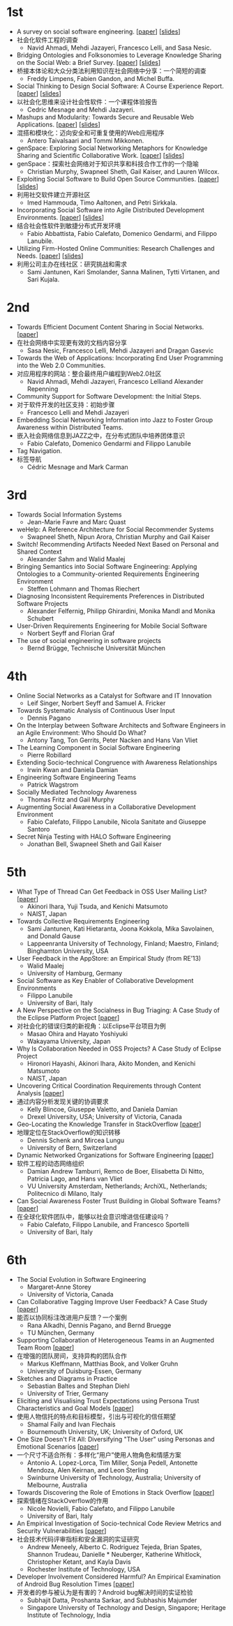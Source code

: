 # 1st

* A survey on social software engineering. [[paper](paper9.pdf)] [[slides](slides9.pdf)]
* 社会化软件工程的调查
	* Navid Ahmadi, Mehdi Jazayeri, Francesco Lelli, and Sasa Nesic. 
* Bridging Ontologies and Folksonomies to Leverage Knowledge Sharing on the Social Web: a Brief Survey. [[paper](paper2.pdf)] [[slides](slides2.pdf)]
* 桥接本体论和大众分类法利用知识在社会网络中分享：一个简短的调查
	* Freddy Limpens, Fabien Gandon, and Michel Buffa. 
* Social Thinking to Design Social Software: A Course Experience Report. [[paper](paper7.pdf)] [[slides](slides7.pdf)]
* 以社会化思维来设计社会性软件：一个课程体验报告
	* Cedric Mesnage and Mehdi Jazayeri.
* Mashups and Modularity: Towards Secure and Reusable Web Applications. [[paper](paper3.pdf])] [[slides](slides3.pdf)]
* 混搭和模块化：迈向安全和可重复使用的Web应用程序
	* Antero Taivalsaari and Tommi Mikkonen. 
* genSpace: Exploring Social Networking Metaphors for Knowledge Sharing and Scientific Collaborative Work. [[paper](paper4.pdf)] [[slides](slides4.pdf)]
* genSpace：探索社会网络对于知识共享和科技合作工作的一个隐喻
	* Christian Murphy, Swapneel Sheth, Gail Kaiser, and Lauren Wilcox.
* Exploiting Social Software to Build Open Source Communities. [[paper](paper8.pdf)] [[slides](slides8.pdf)]
* 利用社交软件建立开源社区
	* Imed Hammouda, Timo Aaltonen, and Petri Sirkkala.
* Incorporating Social Software into Agile Distributed Development Environments. [[paper](paper5.pdf)] [[slides](slides5.pdf)]
* 结合社会性软件到敏捷分布式开发环境
	* Fabio Abbattista, Fabio Calefato, Domenico Gendarmi, and Filippo Lanubile. 
* Utilizing Firm-Hosted Online Communities: Research Challenges and Needs. [[paper](paper6.pdf)] [[slides](slides6.pdf)]
* 利用公司主办在线社区：研究挑战和需求
	* Sami Jantunen, Kari Smolander, Sanna Malinen, Tytti Virtanen, and Sari Kujala. 

# 2nd

* Towards Efficient Document Content Sharing in Social Networks. [[paper](sosea2009.pdf)]
* 在社会网络中实现更有效的文档内容分享
	* Sasa Nesic, Francesco Lelli, Mehdi Jazayeri and Dragan Gasevic
* Towards the Web of Applications: Incorporating End User Programming into the Web 2.0 Communities.
* 对应用程序的网站：整合最终用户编程到Web2.0社区
	* Navid Ahmadi, Mehdi Jazayeri, Francesco Lelliand Alexander Repenning
* Community Support for Software Development: the Initial Steps.
* 对于软件开发的社区支持：初始步骤
	* Francesco Lelli and Mehdi Jazayeri
* Embedding Social Networking Information into Jazz to Foster Group Awareness within Distributed Teams.
* 嵌入社会网络信息到JAZZ之中，在分布式团队中培养团体意识
	* Fabio Calefato, Domenico Gendarmi and Filippo Lanubile
* Tag Navigation.
* 标签导航
	* Cédric Mesnage and Mark Carman 

# 3rd

* Towards Social Information Systems
	* Jean-Marie Favre and Marc Quast
* weHelp: A Reference Architecture for Social Recommender Systems
	* Swapneel Sheth, Nipun Arora, Christian Murphy and Gail Kaiser
* Switch! Recommending Artifacts Needed Next Based on Personal and Shared Context
	* Alexander Sahm and Walid Maalej
* Bringing Semantics into Social Software Engineering: Applying Ontologies to a Community-oriented Requirements Engineering Environment
	* Steffen Lohmann and Thomas Riechert
* Diagnosing Inconsistent Requirements Preferences in Distributed Software Projects
	* Alexander Felfernig, Philipp Ghirardini, Monika Mandl and Monika Schubert
* User-Driven Requirements Engineering for Mobile Social Software
	* Norbert Seyff and Florian Graf
* The use of social engineering in software projects
	* Bernd Brügge, Technische Universität München

# 4th

* Online Social Networks as a Catalyst for Software and IT Innovation
	* Leif Singer, Norbert Seyff and Samuel A. Fricker
* Towards Systematic Analysis of Continuous User Input
	* Dennis Pagano
* On the Interplay between Software Architects and Software Engineers in an Agile Environment: Who Should Do What?
	* Antony Tang, Ton Gerrits, Peter Nacken and Hans Van Vliet
* The Learning Component in Social Software Engineering
	* Pierre Robillard
* Extending Socio-technical Congruence with Awareness Relationships
	* Irwin Kwan and Daniela Damian
* Engineering Software Engineering Teams
	* Patrick Wagstrom
* Socially Mediated Technology Awareness
	* Thomas Fritz and Gail Murphy
* Augmenting Social Awareness in a Collaborative Development Environment
	* Fabio Calefato, Filippo Lanubile, Nicola Sanitate and Giuseppe Santoro
* Secret Ninja Testing with HALO Software Engineering
	* Jonathan Bell, Swapneel Sheth and Gail Kaiser

# 5th

* What Type of Thread Can Get Feedback in OSS User Mailing List? [[paper](fsews13sse-id7-p-18641-final.pdf)]
	* Akinori Ihara, Yuji Tsuda, and Kenichi Matsumoto
	* NAIST, Japan
* Towards Collective Requirements Engineering
	* Sami Jantunen, Kati Hietaranta, Joona Kokkola, Mika Savolainen, and Donald Gause
	* Lappeenranta University of Technology, Finland; Maestro, Finland; Binghamton University, USA
* User Feedback in the AppStore: an Empirical Study (from RE’13)
	* Walid Maalej
	* University of Hamburg, Germany
* Social Software as Key Enabler of Collaborative Development Environments
	* Filippo Lanubile
	* University of Bari, Italy
* A New Perspective on the Socialness in Bug Triaging: A Case Study of the Eclipse Platform Project [[paper](fsews13sse-id8-p-18564-final.pdf)]
* 对社会化的错误归类的新视角：以Eclipse平台项目为例
	* Masao Ohira and Hayato Yoshiyuki
	* Wakayama University, Japan
* Why Is Collaboration Needed in OSS Projects? A Case Study of Eclipse Project
	* Hironori Hayashi, Akinori Ihara, Akito Monden, and Kenichi Matsumoto
	* NAIST, Japan
* Uncovering Critical Coordination Requirements through Content Analysis [[paper](SSE2013-Blincoe.pdf)]
* 通过内容分析发现关键的协调要求
	* Kelly Blincoe, Giuseppe Valetto, and Daniela Damian
	* Drexel University, USA; University of Victoria, Canada
* Geo-Locating the Knowledge Transfer in StackOverflow [[paper](Sche13a-GeolocatingStackOverflow.pdf)]
* 地理定位在StackOverflow的知识转移
	* Dennis Schenk and Mircea Lungu
	* University of Bern, Switzerland
* Dynamic Networked Organizations for Software Engineering [[paper](Dynamic_Networked_Organizations_for_Software_Engineering.pdf)]
* 软件工程的动态网络组织
	* Damian Andrew Tamburri, Remco de Boer, Elisabetta Di Nitto, Patricia Lago, and Hans van Vliet
	* VU University Amsterdam, Netherlands; ArchiXL, Netherlands; Politecnico di Milano, Italy
* Can Social Awareness Foster Trust Building in Global Software Teams? [[paper](sse13-calefato-lanubile.pdf)]
* 在全球化软件团队中，能够以社会意识增进信任建设吗？
	* Fabio Calefato, Filippo Lanubile, and Francesco Sportelli
	* University of Bari, Italy

# 6th

* The Social Evolution in Software Engineering
	* Margaret-Anne Storey
	* University of Victoria, Canada
* Can Collaborative Tagging Improve User Feedback? A Case Study [[paper](Can_Collaborative_Tagging_Improve_User_Feedback.pdf)]
* 能否以协同标注改进用户反馈？一个案例
	* Rana Alkadhi, Dennis Pagano, and Bernd Bruegge
	* TU München, Germany
* Supporting Collaboration of Heterogeneous Teams in an Augmented Team Room [[paper](SSE2014_CameraReady.pdf)]
* 在增强的团队房间，支持异构的团队合作
	* Markus Kleffmann, Matthias Book, and Volker Gruhn
	* University of Duisburg-Essen, Germany
* Sketches and Diagrams in Practice
	* Sebastian Baltes and Stephan Diehl
	* University of Trier, Germany 
* Eliciting and Visualising Trust Expectations using Persona Trust Characteristics and Goal Models [[paper](fafl142.pdf)]
* 使用人物信托的特点和目标模型，引出与可视化的信任期望
	* Shamal Faily and Ivan Flechais
	* Bournemouth University, UK; University of Oxford, UK
* One Size Doesn't Fit All: Diversifying "The User" using Personas and Emotional Scenarios [[paper](sse2014_workshop_emotional_scenarios.pdf)]
* 一个尺寸不适合所有：多样化“用户”使用人物角色和情感方案
	* Antonio A. Lopez-Lorca, Tim Miller, Sonja Pedell, Antonette Mendoza, Alen Keirnan, and Leon Sterling
	* Swinburne University of Technology, Australia; University of Melbourne, Australia
* Towards Discovering the Role of Emotions in Stack Overflow [[paper](SSE_Q&A_CameraReady.pdf)]
* 探索情绪在StackOverflow的作用
	* Nicole Novielli, Fabio Calefato, and Filippo Lanubile
	* University of Bari, Italy
* An Empirical Investigation of Socio-technical Code Review Metrics and Security Vulnerabilities [[paper](fsews14ssemain-ssemainid10-p-25699-22259e4-22087-final.pdf)]
* 社会技术代码评审指标和安全漏洞的实证研究
	* Andrew Meneely, Alberto C. Rodriguez Tejeda, Brian Spates, Shannon Trudeau, Danielle 	* Neuberger, Katherine Whitlock, Christopher Ketant, and Kayla Davis
	* Rochester Institute of Technology, USA
* Developer Involvement Considered Harmful? An Empirical Examination of Android Bug Resolution Times [[paper](bug_resoln_time_sse2014_v09_preprint-shared.pdf)]
* 开发者的参与被认为是有害的？Android bug解决时间的实证检验
	* Subhajit Datta, Proshanta Sarkar, and Subhashis Majumder
	* Singapore University of Technology and Design, Singapore; Heritage Institute of  Technology, India